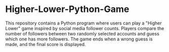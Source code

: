 # Higher-Lower-Python-Game
This repository contains a Python program where users can play a "Higher Lower" game inspired by social media follower counts. Players compare the number of followers between two randomly selected accounts and guess which one has more followers. The game ends when a wrong guess is made, and the final score is displayed.

